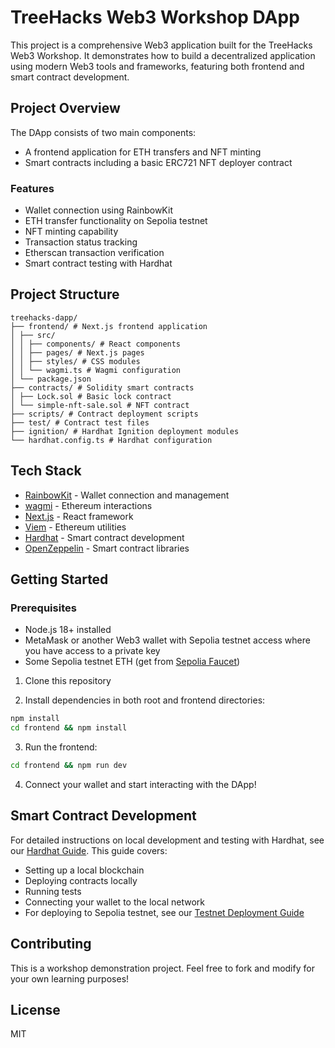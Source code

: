 # TreeHacks Web3 Workshop DApp

This project is a comprehensive Web3 application built for the TreeHacks Web3 Workshop. It demonstrates how to build a decentralized application using modern Web3 tools and frameworks, featuring both frontend and smart contract development.

## Project Overview

The DApp consists of two main components:
- A frontend application for ETH transfers and NFT minting
- Smart contracts including a basic ERC721 NFT deployer contract

### Features

- Wallet connection using RainbowKit
- ETH transfer functionality on Sepolia testnet
- NFT minting capability
- Transaction status tracking
- Etherscan transaction verification
- Smart contract testing with Hardhat

## Project Structure
```
treehacks-dapp/
├── frontend/ # Next.js frontend application
│ ├── src/
│ │ ├── components/ # React components
│ │ ├── pages/ # Next.js pages
│ │ ├── styles/ # CSS modules
│ │ └── wagmi.ts # Wagmi configuration
│ └── package.json
├── contracts/ # Solidity smart contracts
│ ├── Lock.sol # Basic lock contract
│ └── simple-nft-sale.sol # NFT contract
├── scripts/ # Contract deployment scripts
├── test/ # Contract test files
├── ignition/ # Hardhat Ignition deployment modules
└── hardhat.config.ts # Hardhat configuration
```


## Tech Stack

- [RainbowKit](https://rainbowkit.com) - Wallet connection and management
- [wagmi](https://wagmi.sh) - Ethereum interactions
- [Next.js](https://nextjs.org/) - React framework
- [Viem](https://viem.sh) - Ethereum utilities
- [Hardhat](https://hardhat.org) - Smart contract development
- [OpenZeppelin](https://openzeppelin.com) - Smart contract libraries

## Getting Started

### Prerequisites
- Node.js 18+ installed
- MetaMask or another Web3 wallet with Sepolia testnet access where you have access to a private key
- Some Sepolia testnet ETH (get from [Sepolia Faucet](https://sepoliafaucet.com))

1. Clone this repository

2. Install dependencies in both root and frontend directories:
```bash
npm install
cd frontend && npm install
```

3. Run the frontend:
```bash
cd frontend && npm run dev
```

4. Connect your wallet and start interacting with the DApp!

## Smart Contract Development
For detailed instructions on local development and testing with Hardhat, see our [Hardhat Guide](docs/HARDHAT.md). This guide covers:
- Setting up a local blockchain
- Deploying contracts locally
- Running tests
- Connecting your wallet to the local network
- For deploying to Sepolia testnet, see our [Testnet Deployment Guide](docs/TESTNET.md)

## Contributing

This is a workshop demonstration project. Feel free to fork and modify for your own learning purposes!

## License

MIT

